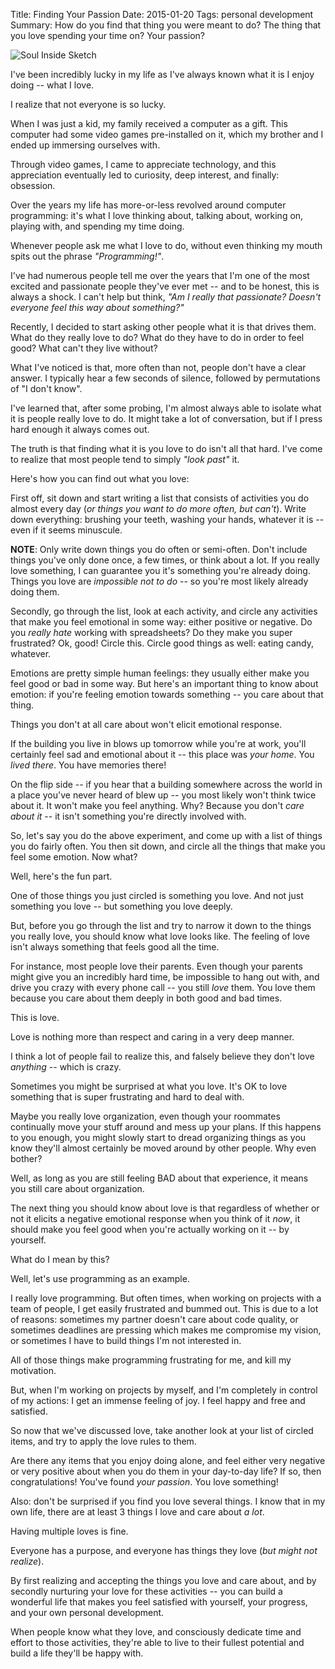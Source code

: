 Title: Finding Your Passion
Date: 2015-01-20
Tags: personal development
Summary:
    How do you find that thing you were meant to do? The thing that you love
    spending your time on?  Your passion?


![Soul Inside Sketch][]

I've been incredibly lucky in my life as I've always known what it is I enjoy
doing -- what I love.

I realize that not everyone is so lucky.

When I was just a kid, my family received a computer as a gift.  This computer
had some video games pre-installed on it, which my brother and I ended up
immersing ourselves with.

Through video games, I came to appreciate technology, and this appreciation
eventually led to curiosity, deep interest, and finally: obsession.

Over the years my life has more-or-less revolved around computer programming:
it's what I love thinking about, talking about, working on, playing with, and
spending my time doing.

Whenever people ask me what I love to do, without even thinking my mouth spits
out the phrase *"Programming!"*.

I've had numerous people tell me over the years that I'm one of the most excited
and passionate people they've ever met -- and to be honest, this is always a
shock.  I can't help but think, *"Am I really that passionate?  Doesn't everyone
feel this way about something?"*

Recently, I decided to start asking other people what it is that drives them.
What do they really love to do?  What do they have to do in order to feel good?
What can't they live without?

What I've noticed is that, more often than not, people don't have a clear
answer.  I typically hear a few seconds of silence, followed by permutations of
"I don't know".

I've learned that, after some probing, I'm almost always able to isolate what it
is people really love to do.  It might take a lot of conversation, but if I
press hard enough it always comes out.

The truth is that finding what it is you love to do isn't all that hard.  I've
come to realize that most people tend to simply *"look past"* it.

Here's how you can find out what you love:

First off, sit down and start writing a list that consists of activities you do
almost every day (*or things you want to do more often, but can't*).  Write down
everything: brushing your teeth, washing your hands, whatever it is -- even if
it seems minuscule.

**NOTE**: Only write down things you do often or semi-often.  Don't include
things you've only done once, a few times, or think about a lot.  If you really
love something, I can guarantee you it's something you're already doing.  Things
you love are *impossible not to do* -- so you're most likely already doing them.

Secondly, go through the list, look at each activity, and circle any activities
that make you feel emotional in some way: either positive or negative.  Do you
*really hate* working with spreadsheets?  Do they make you super frustrated?
Ok, good!  Circle this.  Circle good things as well: eating candy, whatever.

Emotions are pretty simple human feelings: they usually either make you feel
good or bad in some way.  But here's an important thing to know about emotion:
if you're feeling emotion towards something -- you care about that thing.

Things you don't at all care about won't elicit emotional response.

If the building you live in blows up tomorrow while you're at work, you'll
certainly feel sad and emotional about it -- this place was *your home*.  You
*lived there*.  You have memories there!

On the flip side -- if you hear that a building somewhere across the world in a
place you've never heard of blew up -- you most likely won't think twice about
it.  It won't make you feel anything.  Why?  Because you don't *care about it*
-- it isn't something you're directly involved with.

So, let's say you do the above experiment, and come up with a list of things you
do fairly often.  You then sit down, and circle all the things that make you
feel some emotion.  Now what?

Well, here's the fun part.

One of those things you just circled is something you love.  And not just
something you love -- but something you love deeply.

But, before you go through the list and try to narrow it down to the things you
really love, you should know what love looks like.  The feeling of love isn't
always something that feels good all the time.

For instance, most people love their parents.  Even though your parents might
give you an incredibly hard time, be impossible to hang out with, and drive you
crazy with every phone call -- you still *love* them.  You love them because you
care about them deeply in both good and bad times.

This is love.

Love is nothing more than respect and caring in a very deep manner.

I think a lot of people fail to realize this, and falsely believe they don't
love *anything* -- which is crazy.

Sometimes you might be surprised at what you love.  It's OK to love something
that is super frustrating and hard to deal with.

Maybe you really love organization, even though your roommates continually move
your stuff around and mess up your plans.  If this happens to you enough, you
might slowly start to dread organizing things as you know they'll almost
certainly be moved around by other people.  Why even bother?

Well, as long as you are still feeling BAD about that experience, it means you
still care about organization.

The next thing you should know about love is that regardless of whether or not
it elicits a negative emotional response when you think of it *now*, it should
make you feel good when you're actually working on it -- by yourself.

What do I mean by this?

Well, let's use programming as an example.

I really love programming.  But often times, when working on projects with a
team of people, I get easily frustrated and bummed out.  This is due to a lot of
reasons: sometimes my partner doesn't care about code quality, or sometimes
deadlines are pressing which makes me compromise my vision, or sometimes I have
to build things I'm not interested in.

All of those things make programming frustrating for me, and kill my
motivation.

But, when I'm working on projects by myself, and I'm completely in control of my
actions: I get an immense feeling of joy.  I feel happy and free and satisfied.

So now that we've discussed love, take another look at your list of circled
items, and try to apply the love rules to them.

Are there any items that you enjoy doing alone, and feel either very negative or
very positive about when you do them in your day-to-day life?  If so, then
congratulations!  You've found *your passion*.  You love something!

Also: don't be surprised if you find you love several things.  I know that in my
own life, there are at least 3 things I love and care about *a lot*.

Having multiple loves is fine.

Everyone has a purpose, and everyone has things they love (*but might not
realize*).

By first realizing and accepting the things you love and care about, and by
secondly nurturing your love for these activities -- you can build a wonderful
life that makes you feel satisfied with yourself, your progress, and your own
personal development.

When people know what they love, and consciously dedicate time and effort to
those activities, they're able to live to their fullest potential and build a
life they'll be happy with.


  [Soul Inside Sketch]: {filename}/images/2015/soul-inside-sketch.jpg "Soul Inside Sketch"
